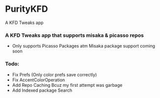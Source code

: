 # PurityKFD
 A KFD Tweaks app

### A KFD Tweaks app that supports misaka & picasso repos
- Only supports Picasso Packages atm Misaka package support coming soon

### Todo:
- Fix Prefs (Only color prefs save correctly)
- Fix AccentColorOperation
- Add Repo Caching Bcuz my first attempt was garbage
- Add Indexed package Search
